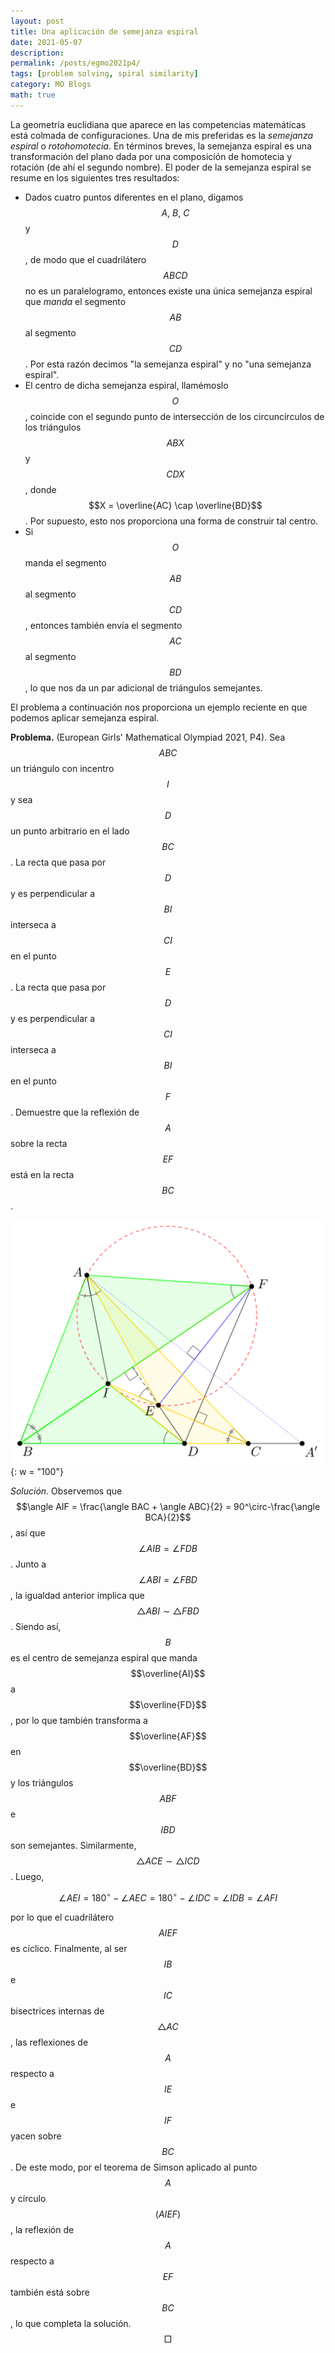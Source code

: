 ```yaml
---
layout: post
title: Una aplicación de semejanza espiral
date: 2021-05-07
description:
permalink: /posts/egmo2021p4/
tags: [problem solving, spiral similarity]
category: MO Blogs
math: true
---
```


La geometría euclidiana que aparece en las competencias matemáticas está colmada de configuraciones. Una de mis preferidas es la *semejanza espiral* o *rotohomotecia*. En términos breves, la semejanza espiral es una transformación del plano dada por una composición de homotecia y rotación (de ahí el segundo nombre). El poder de la semejanza espiral se resume en los siguientes tres resultados:

- Dados cuatro puntos diferentes en el plano, digamos $$A,\ B,\ C$$ y $$D$$, de modo que el cuadrilátero $$ABCD$$ no es un paralelogramo, entonces existe una única semejanza espiral que *manda* el segmento $$AB$$ al segmento $$CD$$. Por esta razón decimos "la semejanza espiral" y no "una semejanza espiral".
- El centro de dicha semejanza espiral, llamémoslo $$O$$, coincide con el segundo punto de intersección de los circuncírculos de los triángulos $$ABX$$ y $$CDX$$, donde $$X = \overline{AC} \cap \overline{BD}$$. Por supuesto, esto nos proporciona una forma de construir tal centro.
- Si $$O$$ manda el segmento $$AB$$ al segmento $$CD$$, entonces también envía el segmento $$AC$$ al segmento $$BD$$, lo que nos da un par adicional de triángulos semejantes.

El problema a continuación nos proporciona un ejemplo reciente en que podemos aplicar semejanza espiral.

**Problema.** (European Girls' Mathematical Olympiad 2021, P4). Sea $$ABC$$ un triángulo con incentro $$I$$ y sea $$D$$ un punto arbitrario en el lado $$BC$$. La recta que pasa por $$D$$ y es perpendicular a $$BI$$ interseca a $$CI$$ en el punto $$E$$. La recta que pasa por $$D$$ y es perpendicular a $$CI$$ interseca a $$BI$$ en el punto $$F$$. Demuestre que la reflexión de $$A$$ sobre la recta $$EF$$ está en la recta $$BC$$.

![EGMO 2021 P4](/assets/img/blog1/F1.svg){: w = "100"}

*Solución.* Observemos que $$\angle AIF = \frac{\angle BAC + \angle ABC}{2} = 90^\circ-\frac{\angle BCA}{2}$$, así que $$\angle AIB = \angle FDB$$. Junto a $$\angle ABI = \angle FBD$$, la igualdad anterior implica que $$\bigtriangleup ABI \sim \bigtriangleup FBD$$. Siendo así, $$B$$ es el centro de semejanza espiral que manda $$\overline{AI}$$ a $$\overline{FD}$$, por lo que también transforma a $$\overline{AF}$$ en $$\overline{BD}$$ y los triángulos $$ABF$$ e $$IBD$$ son semejantes. Similarmente, $$\bigtriangleup ACE \sim \bigtriangleup ICD$$. Luego,

$$\angle AEI =180^\circ - \angle AEC =180^\circ - \angle IDC = \angle IDB = \angle AFI \nonumber$$

por lo que el cuadrilátero $$AIEF$$ es cíclico. 
Finalmente, al ser $$IB$$ e $$IC$$ bisectrices internas de $$\bigtriangleup AC$$, las reflexiones de $$A$$ respecto a $$IE$$ e $$IF$$ yacen sobre $$BC$$. De este modo, por el teorema de Simson aplicado al punto $$A$$ y círculo $$(AIEF)$$, la reflexión de $$A$$ respecto a $$EF$$ también está sobre $$BC$$, lo que completa la solución. 	$$\Box$$
